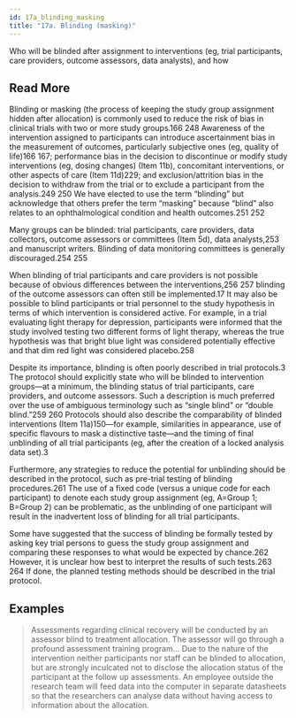 ```yaml
---
id: 17a_blinding_masking
title: "17a. Blinding (masking)"
---
```

Who will be blinded after assignment to interventions (eg, trial participants, care providers, outcome assessors, data analysts), and how

## Read More

Blinding or masking (the process of keeping the study group assignment hidden after allocation) is commonly used to reduce the risk of bias in clinical trials with two or more study groups.166 248 Awareness of the intervention assigned to participants can introduce ascertainment bias in the measurement of outcomes, particularly subjective ones (eg, quality of life)166 167; performance bias in the decision to discontinue or modify study interventions (eg, dosing changes) (Item 11b), concomitant interventions, or other aspects of care (Item 11d)229; and exclusion/attrition bias in the decision to withdraw from the trial or to exclude a participant from the analysis.249 250 We have elected to use the term “blinding” but acknowledge that others prefer the term “masking” because “blind” also relates to an ophthalmological condition and health outcomes.251 252

Many groups can be blinded: trial participants, care providers, data collectors, outcome assessors or committees (Item 5d), data analysts,253 and manuscript writers. Blinding of data monitoring committees is generally discouraged.254 255

When blinding of trial participants and care providers is not possible because of obvious differences between the interventions,256 257 blinding of the outcome assessors can often still be implemented.17 It may also be possible to blind participants or trial personnel to the study hypothesis in terms of which intervention is considered active. For example, in a trial evaluating light therapy for depression, participants were informed that the study involved testing two different forms of light therapy, whereas the true hypothesis was that bright blue light was considered potentially effective and that dim red light was considered placebo.258

Despite its importance, blinding is often poorly described in trial protocols.3 The protocol should explicitly state who will be blinded to intervention groups—at a minimum, the blinding status of trial participants, care providers, and outcome assessors. Such a description is much preferred over the use of ambiguous terminology such as “single blind” or “double blind.”259 260 Protocols should also describe the comparability of blinded interventions (Item 11a)150—for example, similarities in appearance, use of specific flavours to mask a distinctive taste—and the timing of final unblinding of all trial participants (eg, after the creation of a locked analysis data set).3

Furthermore, any strategies to reduce the potential for unblinding should be described in the protocol, such as pre-trial testing of blinding procedures.261 The use of a fixed code (versus a unique code for each participant) to denote each study group assignment (eg, A=Group 1; B=Group 2) can be problematic, as the unblinding of one participant will result in the inadvertent loss of blinding for all trial participants.

Some have suggested that the success of blinding be formally tested by asking key trial persons to guess the study group assignment and comparing these responses to what would be expected by chance.262 However, it is unclear how best to interpret the results of such tests.263 264 If done, the planned testing methods should be described in the trial protocol.

## Examples

> Assessments regarding clinical recovery will be conducted by an assessor blind to treatment allocation. The assessor will go through a profound assessment training program... Due to the nature of the intervention neither participants nor staff can be blinded to allocation, but are strongly inculcated not to disclose the allocation status of the participant at the follow up assessments. An employee outside the research team will feed data into the computer in separate datasheets so that the researchers can analyse data without having access to information about the allocation.